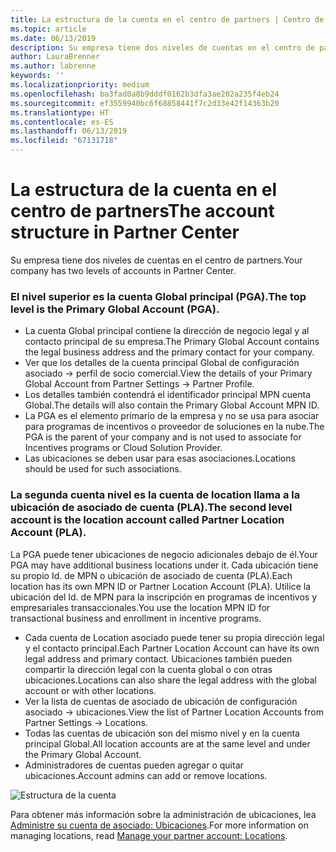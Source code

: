 ```yaml
---
title: La estructura de la cuenta en el centro de partners | Centro de partners
ms.topic: article
ms.date: 06/13/2019
description: Su empresa tiene dos niveles de cuentas en el centro de partners.
author: LauraBrenner
ms.author: labrenne
keywords: ''
ms.localizationpriority: medium
ms.openlocfilehash: ba3fad0a8b9dddf0162b3dfa3ae202a235f4eb24
ms.sourcegitcommit: ef3559940bc6f68858441f7c2d33e42f14363b20
ms.translationtype: HT
ms.contentlocale: es-ES
ms.lasthandoff: 06/13/2019
ms.locfileid: "67131718"
---
```

# <a name="the-account-structure-in-partner-center"></a><span data-ttu-id="bbc64-103">La estructura de la cuenta en el centro de partners</span><span class="sxs-lookup"><span data-stu-id="bbc64-103">The account structure in Partner Center</span></span>

<span data-ttu-id="bbc64-104">Su empresa tiene dos niveles de cuentas en el centro de partners.</span><span class="sxs-lookup"><span data-stu-id="bbc64-104">Your company has two levels of accounts in Partner Center.</span></span> 

### <a name="the-top-level-is-the-primary-global-account-pga"></a><span data-ttu-id="bbc64-105">El nivel superior es la cuenta Global principal (PGA).</span><span class="sxs-lookup"><span data-stu-id="bbc64-105">The top level is the Primary Global Account (PGA).</span></span>

- <span data-ttu-id="bbc64-106">La cuenta Global principal contiene la dirección de negocio legal y al contacto principal de su empresa.</span><span class="sxs-lookup"><span data-stu-id="bbc64-106">The Primary Global Account contains the legal business address and the primary contact for your company.</span></span> 
- <span data-ttu-id="bbc64-107">Ver que los detalles de la cuenta principal Global de configuración asociado -> perfil de socio comercial.</span><span class="sxs-lookup"><span data-stu-id="bbc64-107">View the details of your Primary Global Account from Partner Settings -> Partner Profile.</span></span>
- <span data-ttu-id="bbc64-108">Los detalles también contendrá el identificador principal MPN cuenta Global.</span><span class="sxs-lookup"><span data-stu-id="bbc64-108">The details will also contain the Primary Global Account MPN ID.</span></span> 
- <span data-ttu-id="bbc64-109">La PGA es el elemento primario de la empresa y no se usa para asociar para programas de incentivos o proveedor de soluciones en la nube.</span><span class="sxs-lookup"><span data-stu-id="bbc64-109">The PGA is the parent of your company and is not used to associate for Incentives programs or Cloud Solution Provider.</span></span> 
- <span data-ttu-id="bbc64-110">Las ubicaciones se deben usar para esas asociaciones.</span><span class="sxs-lookup"><span data-stu-id="bbc64-110">Locations should be used for such associations.</span></span>

### <a name="the-second-level-account-is-the-location-account-called-partner-location-account-pla"></a><span data-ttu-id="bbc64-111">La segunda cuenta nivel es la cuenta de location llama a la ubicación de asociado de cuenta (PLA).</span><span class="sxs-lookup"><span data-stu-id="bbc64-111">The second level account is the location account called Partner Location Account (PLA).</span></span>

<span data-ttu-id="bbc64-112">La PGA puede tener ubicaciones de negocio adicionales debajo de él.</span><span class="sxs-lookup"><span data-stu-id="bbc64-112">Your PGA may have additional business locations under it.</span></span> <span data-ttu-id="bbc64-113">Cada ubicación tiene su propio Id. de MPN o ubicación de asociado de cuenta (PLA).</span><span class="sxs-lookup"><span data-stu-id="bbc64-113">Each location has its own MPN ID or Partner Location Account (PLA).</span></span> <span data-ttu-id="bbc64-114">Utilice la ubicación del Id. de MPN para la inscripción en programas de incentivos y empresariales transaccionales.</span><span class="sxs-lookup"><span data-stu-id="bbc64-114">You use the location MPN ID for transactional business and enrollment in incentive programs.</span></span>

- <span data-ttu-id="bbc64-115">Cada cuenta de Location asociado puede tener su propia dirección legal y el contacto principal.</span><span class="sxs-lookup"><span data-stu-id="bbc64-115">Each Partner Location Account can have its own legal address and primary contact.</span></span> <span data-ttu-id="bbc64-116">Ubicaciones también pueden compartir la dirección legal con la cuenta global o con otras ubicaciones.</span><span class="sxs-lookup"><span data-stu-id="bbc64-116">Locations can also share the legal address with the global account or with other locations.</span></span>
- <span data-ttu-id="bbc64-117">Ver la lista de cuentas de asociado de ubicación de configuración asociado -> ubicaciones.</span><span class="sxs-lookup"><span data-stu-id="bbc64-117">View the list of Partner Location Accounts from Partner Settings -> Locations.</span></span>
- <span data-ttu-id="bbc64-118">Todas las cuentas de ubicación son del mismo nivel y en la cuenta principal Global.</span><span class="sxs-lookup"><span data-stu-id="bbc64-118">All location accounts are at the same level and under the Primary Global Account.</span></span>
- <span data-ttu-id="bbc64-119">Administradores de cuentas pueden agregar o quitar ubicaciones.</span><span class="sxs-lookup"><span data-stu-id="bbc64-119">Account admins can add or remove locations.</span></span>

![Estructura de la cuenta](images/accountstructure.png)

<span data-ttu-id="bbc64-121">Para obtener más información sobre la administración de ubicaciones, lea [Administre su cuenta de asociado: Ubicaciones](manage-locations.md).</span><span class="sxs-lookup"><span data-stu-id="bbc64-121">For more information on managing locations, read [Manage your partner account: Locations](manage-locations.md).</span></span> 




















